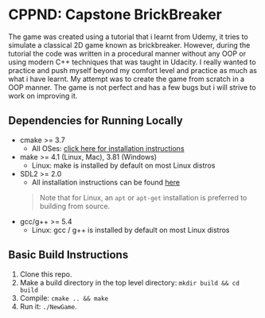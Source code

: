 # CPPND: Capstone BrickBreaker

The game was created using a tutorial that i learnt from Udemy, it tries to simulate a classical 2D game known as brickbreaker. However, during the tutorial the code was written in a procedural manner without any OOP or using modern C++ techniques that was taught in Udacity. I really wanted to practice and push myself beyond my comfort level and practice as much as what i have learnt. My attempt was to create the game from scratch in a OOP manner. The game is not perfect and has a few bugs but i will strive to work on improving it.



## Dependencies for Running Locally
* cmake >= 3.7
  * All OSes: [click here for installation instructions](https://cmake.org/install/)
* make >= 4.1 (Linux, Mac), 3.81 (Windows)
  * Linux: make is installed by default on most Linux distros
* SDL2 >= 2.0
  * All installation instructions can be found [here](https://wiki.libsdl.org/Installation)
  >Note that for Linux, an `apt` or `apt-get` installation is preferred to building from source. 
* gcc/g++ >= 5.4
  * Linux: gcc / g++ is installed by default on most Linux distros


## Basic Build Instructions

1. Clone this repo.
2. Make a build directory in the top level directory: `mkdir build && cd build`
3. Compile: `cmake .. && make`
4. Run it: `./NewGame`.



